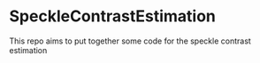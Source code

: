 # SpeckleContrastEstimation
This repo aims to put together some code for the speckle contrast estimation
